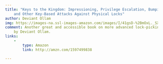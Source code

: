 ```yaml
---
title: "Keys to the Kingdom: Impressioning, Privilege Escalation, Bumping,
    and Other Key-Based Attacks Against Physical Locks"
author: Deviant Ollam
img: https://images-na.ssl-images-amazon.com/images/I/41gsD-%2BmOxL._SX403_BO1,204,203,200_.jpg
comment: Another great and accessible book on more advanced lock-picking
    by Deviant Ollam.
links:
    -
        type: Amazon
        link: http://amzn.com/1597499838

---
```

